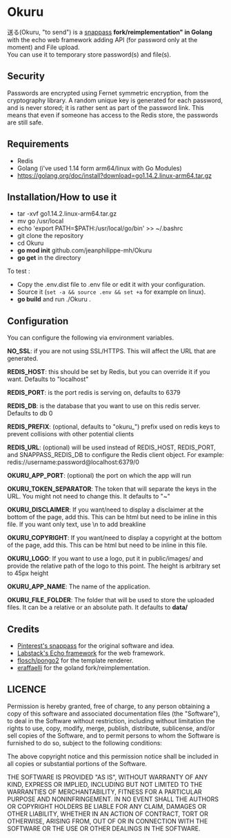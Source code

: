 # Okuru
送る(Okuru, "to send") is a [snappass](https://github.com/pinterest/snappass) **fork/reimplementation" in Golang** with the echo web framework adding API (for password only at the moment) and File upload.  
You can use it to temporary store password(s) and file(s).

## Security

Passwords are encrypted using Fernet symmetric encryption, from the cryptography library. A random unique key is generated for each password, and is never stored; it is rather sent as part of the password link. This means that even if someone has access to the Redis store, the passwords are still safe.

## Requirements

* Redis
* Golang (i've used 1.14 form arm64/linux with Go Modules)
* https://golang.org/doc/install?download=go1.14.2.linux-arm64.tar.gz

## Installation/How to use it

* tar -xvf go1.14.2.linux-arm64.tar.gz
* mv go /usr/local
* echo 'export PATH=$PATH:/usr/local/go/bin' >> ~/.bashrc
* git clone the repository
* cd Okuru
* **go mod init** github.com/jeanphilippe-mh/Okuru
* **go get** in the directory

To test :
* Copy the .env.dist file to .env file or edit it with your configuration. 
* Source it (``set -a && source .env && set +a`` for example on linux).
* **go build** and run ./Okuru .

## Configuration

You can configure the following via environment variables.

**NO_SSL**: if you are not using SSL/HTTPS. This will affect the URL that are generated.

**REDIS_HOST**: this should be set by Redis, but you can override it if you want. Defaults to "localhost"

**REDIS_PORT**: is the port redis is serving on, defaults to 6379

**REDIS_DB**: is the database that you want to use on this redis server. Defaults to db 0

**REDIS_PREFIX**: (optional, defaults to "okuru_") prefix used on redis keys to prevent collisions with other potential clients

**REDIS_URL**: (optional) will be used instead of REDIS_HOST, REDIS_PORT, and SNAPPASS_REDIS_DB to configure the Redis client object. For example: redis://username:password@localhost:6379/0

**OKURU_APP_PORT**: (optional) the port on which the app will run

**OKURU_TOKEN_SEPARATOR**: The token that will separate the keys in the URL. You might not need to change this. It defaults to "~"

**OKURU_DISCLAIMER**: If you want/need to display a disclaimer at the bottom of the page, add this. This can be html but need to be inline in this file. If you want only text, use \n to add breakline

**OKURU_COPYRIGHT**: If you want/need to display a copyright at the bottom of the page, add this. This can be html but need to be inline in this file.

**OKURU_LOGO**: If you want to use a logo, put it in public/images/ and provide the relative path of the logo to this point. The height is arbitrary set to 45px height

**OKURU_APP_NAME**: The name of the application.

**OKURU_FILE_FOLDER**: The folder that will be used to store the uploaded files. It can be a relative or an absolute path. It defaults to **data/**

## Credits

* [Pinterest's snappass](https://github.com/pinterest/snappass) for the original software and idea.
* [Labstack's Echo framework](https://github.com/labstack/echo) for the web framework.
* [flosch/pongo2](https://github.com/flosch/pongo2) for the template renderer.
* [eraffaelli](https://github.com/eraffaelli/Okuru) for the goland fork/reimplementation.

## LICENCE

Permission is hereby granted, free of charge, to any person obtaining a copy of this software and associated documentation files (the "Software"), to deal in the Software without restriction, including without limitation the rights to use, copy, modify, merge, publish, distribute, sublicense, and/or sell copies of the Software, and to permit persons to whom the Software is furnished to do so, subject to the following conditions:

The above copyright notice and this permission notice shall be included in all copies or substantial portions of the Software.

THE SOFTWARE IS PROVIDED "AS IS", WITHOUT WARRANTY OF ANY KIND, EXPRESS OR IMPLIED, INCLUDING BUT NOT LIMITED TO THE WARRANTIES OF MERCHANTABILITY, FITNESS FOR A PARTICULAR PURPOSE AND NONINFRINGEMENT. IN NO EVENT SHALL THE AUTHORS OR COPYRIGHT HOLDERS BE LIABLE FOR ANY CLAIM, DAMAGES OR OTHER LIABILITY, WHETHER IN AN ACTION OF CONTRACT, TORT OR OTHERWISE, ARISING FROM, OUT OF OR IN CONNECTION WITH THE SOFTWARE OR THE USE OR OTHER DEALINGS IN THE SOFTWARE.
